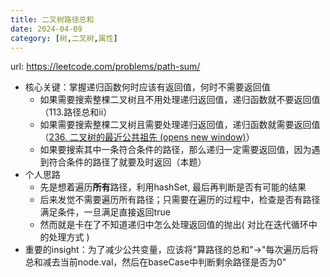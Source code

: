 ```yaml
---
title: 二叉树路径总和
date: 2024-04-09
category: [树,二叉树,属性]
---
```


url: https://leetcode.com/problems/path-sum/



- 核心关键：掌握递归函数何时应该有返回值，何时不需要返回值
  - 如果需要搜索整棵二叉树且不用处理递归返回值，递归函数就不要返回值（113.路径总和ii）
  - 如果需要搜索整棵二叉树且需要处理递归返回值，递归函数就需要返回值（[236. 二叉树的最近公共祖先 (opens new window)](https://programmercarl.com/0236.二叉树的最近公共祖先.html)）
  - 如果要搜索其中一条符合条件的路径，那么递归一定需要返回值，因为遇到符合条件的路径了就要及时返回（本题）
- 个人思路
  - 先是想着遍历**所有**路径，利用hashSet, 最后再判断是否有可能的结果
  - 后来发觉不需要遍历所有路径；只需要在遍历的过程中，检查是否有路径满足条件，一旦满足直接返回true
  - 然而就是卡在了不知道递归中怎么处理返回值的抛出( 对比在迭代循环中的处理方式 )
- 重要的insight：为了减少公共变量，应该将"算路径的总和"->"每次遍历后将总和减去当前node.val，然后在baseCase中判断剩余路径是否为0"